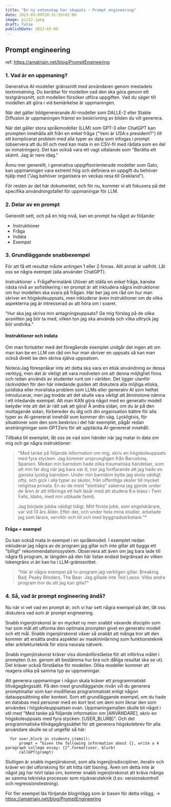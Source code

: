 ```yaml
---
title: "En ny vetenskap har skapats - Prompt engineering"
date: 2023-03-09T20:31:53+01:00
image: pic12.jpeg
draft: false
publishDate: 2023-03-09
---
```


## Prompt engineering

ref: https://amatriain.net/blog/PromptEngineering

### 1. Vad är en uppmaning?

Generativa AI-modeller gränssnitt med användaren genom mestadels textinmatning. Du berättar för modellen vad den ska göra genom ett textgränssnitt, och modellen försöker utföra uppgiften. Vad du säger till modellen att göra i vid bemärkelse är uppmaningen.

När det gäller bildgenererande AI-modeller som DALLE-2 eller Stable Diffusion är uppmaningen främst en beskrivning av bilden du vill generera.

När det gäller stora språkmodeller (LLM) som GPT-3 eller ChatGPT kan prompten innehålla allt från en enkel fråga ("Vem är USA:s president?") till ett komplicerat problem med alla typer av data som infogas i prompt (observera att du till och med kan mata in en CSV-fil med rådata som en del av inmatningen). Det kan också vara ett vagt uttalande som ”Berätta ett skämt. Jag är nere idag."

Ännu mer generellt, i generativa uppgiftsorienterade modeller som Gato, kan uppmaningen vara extremt hög och definiera en uppgift du behöver hjälp med ("Jag behöver organisera en veckas resa till Grekland").

För resten av det här dokumentet, och för nu, kommer vi att fokusera på det specifika användningsfallet för uppmaningar för LLM.

### 2. Delar av en prompt

Generellt sett, och på en hög nivå, kan en prompt ha något av följande:

* Instruktioner
* Fråga
* Indata
* Exempel

### 3. Grundläggande snabbexempel

För att få ett resultat måste antingen 1 eller 2 finnas. Allt annat är valfritt. Låt oss se några exempel (alla använder ChatGPT).

Instruktioner + FrågaPermalänk
Utöver att ställa en enkel fråga, kanske nästa nivå av sofistikering i en prompt är att inkludera några instruktioner om hur modellen ska svara på frågan. Här ber jag om råd om hur man skriver en högskoleuppsats, men inkluderar även instruktioner om de olika aspekterna jag är intresserad av att höra om i svaret.

"Hur ska jag skriva min antagningsuppsats? Ge mig förslag på de olika avsnitten jag bör ta med, vilken ton jag ska använda och vilka uttryck jag bör undvika.”

#### Instruktioner och indata

Om man fortsätter med det föregående exemplet undgår det ingen att om man kan be en LLM om råd om hur man skriver en uppsats så kan man också direkt be den skriva själva uppsatsen.

Notera:Jag förespråkar inte att detta ska vara en etisk användning av dessa verktyg, men det är viktigt att vara medveten om att denna möjlighet finns och redan används av studenter runt om i världen. Det ligger utanför räckvidden för den här inledande guiden att diskutera alla möjliga etiska, juridiska eller moraliska problem som LLMs eller generativ AI som helhet introducerar, men jag trodde att det skulle vara viktigt att åtminstone nämna i ett inledande exempel. Att man KAN göra något med en generativ modell betyder inte att det är rätt sak att göra! Å andra sidan, om du är på den mottagande sidan, förbereder du dig och din organisation bättre för alla typer av AI-genererat innehåll som kommer din väg. Lyckligtvis, för situationer som den som beskrivs i det här exemplet, pågår redan ansträngningar som GPTZero för att upptäcka AI-genererat innehåll.

Tillbaka till exemplet, låt oss se vad som händer när jag matar in data om mig och ge några instruktioner:

> "Med tanke på följande information om mig, skriv en högskoleuppsats med fyra stycken: Jag kommer ursprungligen från Barcelona, ​​Spanien. Medan min barndom hade olika traumatiska händelser, som att min far dog när jag bara var 6, tror jag fortfarande att jag hade en ganska lycklig barndom. Under min barndom bytte jag skola väldigt ofta, och gick i alla typer av skolor, från offentliga skolor till mycket religiösa privata. En av de mest "exotiska" sakerna jag gjorde under de åren är att tillbringa ett helt läsår med att studera 6:e klass i Twin Falls, Idaho, med min utökade familj. 
> 
> Jag började jobba väldigt tidigt. Mitt första jobb, som engelsklärare, var vid 13 års ålder. Efter det, och under hela mina studier, arbetade jag som lärare, servitör och till och med byggnadsarbetare.”*

#### Fråga + exempel
Du kan också mata in exempel i en språkmodell. I exemplet nedan inkluderar jag några av de program jag gillar och inte gillar att bygga ett "billigt" rekommendationssystem. Observera att även om jag bara lade till några få program, är längden på den här listan endast begränsad av vilken tokengräns vi än kan ha i LLM-gränssnittet.

>"Här är några exempel på tv-program jag verkligen gillar: Breaking Bad, Peaky Blinders, The Bear. Jag gillade inte Ted Lasso. Vilka andra program tror du att jag kan gilla?”

### 4. Så, vad är prompt engineering ändå?

Nu när vi vet vad en prompt är, och vi har sett några exempel på det, låt oss diskutera vad som är prompt engineering.

Snabb ingenjörskonst är en mycket ny men snabbt växande disciplin som har som mål att utforma den optimala prompten givet en generativ modell och ett mål. Snabb ingenjörskonst växer så snabbt att många tror att den kommer att ersätta andra aspekter av maskininlärning som funktionsteknik eller arkitekturteknik för stora neurala nätverk.

Snabb ingenjörskonst kräver viss domänförståelse för att införliva målet i prompten (t.ex. genom att bestämma hur bra och dåliga resultat ska se ut). Det kräver också förståelse för modellen. Olika modeller kommer att reagera olika på samma typ av uppmaningar.

Att generera uppmaningar i någon skala kräver ett programmatiskt tillvägagångssätt. På den mest grundläggande nivån vill du generera promptmallar som kan modifieras programmatiskt enligt någon datauppsättning eller kontext. Som ett grundläggande exempel, om du hade en databas med personer med en kort text om dem som liknar den som användes i högskoleuppsatsen ovan. Uppmaningsmallen skulle bli något i stil med "Med tanke på följande information om [ANVÄNDARE], skriv en högskoleuppsats med fyra stycken: [USER_BLURB]". Och det programmatiska tillvägagångssättet för att generera högskolebrev för alla användare skulle se ut ungefär så här:

```
  for user,blurb in students.items():
      prompt = “Given the following information about {}, write a 4 paragraph college essay: {}”.format(user, blurb)
      callGPT(prompt)
```

Slutligen är snabb ingenjörskonst, som alla ingenjörsdiscipliner, iterativ och kräver en del utforskning för att hitta rätt lösning. Även om detta inte är något jag har hört talas om, kommer snabb ingenjörskonst att kräva många av samma tekniska processer som mjukvaruteknik (t.ex. versionskontroll och regressionstestning).

För fler exempel läs förljande bloginlägg som är basen för detta inlägg. -> https://amatriain.net/blog/PromptEngineering
